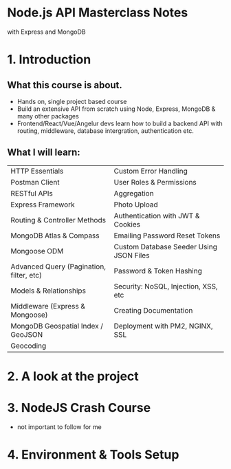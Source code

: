 # Node.js API Masterclass Notes
with Express and MongoDB

# 1. Introduction

## What this course is about.

- Hands on, single project based course
- Build an extensive API from scratch using Node, Express, MongoDB & many other packages
- Frontend/React/Vue/Angelur devs learn how to build a backend API with routing, middleware, database intergration, authentication etc.

## What I will learn:
|  |  |
| :- | :- |
| HTTP Essentials | Custom Error Handling |
| Postman Client | User Roles & Permissions |
| RESTful APIs | Aggregation |
| Express Framework | Photo Upload |
| Routing & Controller Methods | Authentication with JWT & Cookies |
| MongoDB Atlas & Compass | Emailing Password Reset Tokens |
| Mongoose ODM | Custom Database Seeder Using JSON Files |
| Advanced Query (Pagination, filter, etc) | Password & Token Hashing |
| Models & Relationships | Security: NoSQL, Injection, XSS, etc |
| Middleware (Express & Mongoose) | Creating Documentation |
| MongoDB Geospatial Index / GeoJSON | Deployment with PM2, NGINX, SSL |
| Geocoding |  |

# 2. A look at the project

# 3. NodeJS Crash Course 
- not important to follow for me

# 4. Environment & Tools Setup




